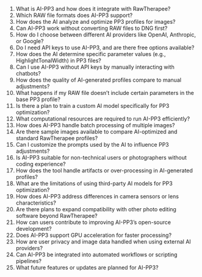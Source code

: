 1. What is AI-PP3 and how does it integrate with RawTherapee?  
2. Which RAW file formats does AI-PP3 support?  
3. How does the AI analyze and optimize PP3 profiles for images?  
4. Can AI-PP3 work without converting RAW files to DNG first?  
5. How do I choose between different AI providers like OpenAI, Anthropic, or Google?  
6. Do I need API keys to use AI-PP3, and are there free options available?  
7. How does the AI determine specific parameter values (e.g., HighlightTonalWidth) in PP3 files?  
8. Can I use AI-PP3 without API keys by manually interacting with chatbots?  
9. How does the quality of AI-generated profiles compare to manual adjustments?  
10. What happens if my RAW file doesn’t include certain parameters in the base PP3 profile?  
11. Is there a plan to train a custom AI model specifically for PP3 optimization?  
12. What computational resources are required to run AI-PP3 efficiently?  
13. How does AI-PP3 handle batch processing of multiple images?  
14. Are there sample images available to compare AI-optimized and standard RawTherapee profiles?  
15. Can I customize the prompts used by the AI to influence PP3 adjustments?  
16. Is AI-PP3 suitable for non-technical users or photographers without coding experience?  
17. How does the tool handle artifacts or over-processing in AI-generated profiles?  
18. What are the limitations of using third-party AI models for PP3 optimization?  
19. How does AI-PP3 address differences in camera sensors or lens characteristics?  
20. Are there plans to expand compatibility with other photo editing software beyond RawTherapee?  
21. How can users contribute to improving AI-PP3’s open-source development?  
22. Does AI-PP3 support GPU acceleration for faster processing?  
23. How are user privacy and image data handled when using external AI providers?  
24. Can AI-PP3 be integrated into automated workflows or scripting pipelines?  
25. What future features or updates are planned for AI-PP3?